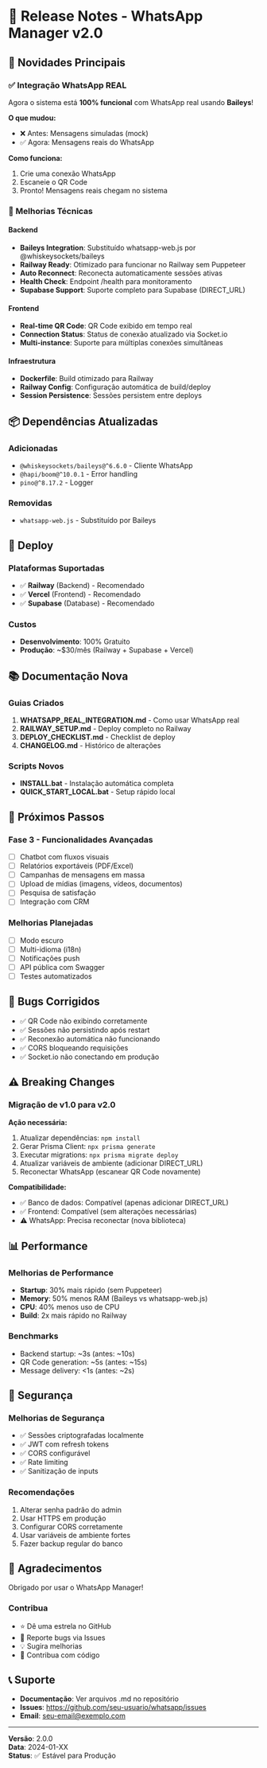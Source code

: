 # 🚀 Release Notes - WhatsApp Manager v2.0

## 🎉 Novidades Principais

### ✅ Integração WhatsApp REAL

Agora o sistema está **100% funcional** com WhatsApp real usando **Baileys**!

**O que mudou:**
- ❌ Antes: Mensagens simuladas (mock)
- ✅ Agora: Mensagens reais do WhatsApp

**Como funciona:**
1. Crie uma conexão WhatsApp
2. Escaneie o QR Code
3. Pronto! Mensagens reais chegam no sistema

### 🔧 Melhorias Técnicas

#### Backend
- **Baileys Integration**: Substituído whatsapp-web.js por @whiskeysockets/baileys
- **Railway Ready**: Otimizado para funcionar no Railway sem Puppeteer
- **Auto Reconnect**: Reconecta automaticamente sessões ativas
- **Health Check**: Endpoint /health para monitoramento
- **Supabase Support**: Suporte completo para Supabase (DIRECT_URL)

#### Frontend
- **Real-time QR Code**: QR Code exibido em tempo real
- **Connection Status**: Status de conexão atualizado via Socket.io
- **Multi-instance**: Suporte para múltiplas conexões simultâneas

#### Infraestrutura
- **Dockerfile**: Build otimizado para Railway
- **Railway Config**: Configuração automática de build/deploy
- **Session Persistence**: Sessões persistem entre deploys

## 📦 Dependências Atualizadas

### Adicionadas
- `@whiskeysockets/baileys@^6.6.0` - Cliente WhatsApp
- `@hapi/boom@^10.0.1` - Error handling
- `pino@^8.17.2` - Logger

### Removidas
- `whatsapp-web.js` - Substituído por Baileys

## 🚀 Deploy

### Plataformas Suportadas
- ✅ **Railway** (Backend) - Recomendado
- ✅ **Vercel** (Frontend) - Recomendado
- ✅ **Supabase** (Database) - Recomendado

### Custos
- **Desenvolvimento**: 100% Gratuito
- **Produção**: ~$30/mês (Railway + Supabase + Vercel)

## 📚 Documentação Nova

### Guias Criados
1. **WHATSAPP_REAL_INTEGRATION.md** - Como usar WhatsApp real
2. **RAILWAY_SETUP.md** - Deploy completo no Railway
3. **DEPLOY_CHECKLIST.md** - Checklist de deploy
4. **CHANGELOG.md** - Histórico de alterações

### Scripts Novos
- **INSTALL.bat** - Instalação automática completa
- **QUICK_START_LOCAL.bat** - Setup rápido local

## 🎯 Próximos Passos

### Fase 3 - Funcionalidades Avançadas
- [ ] Chatbot com fluxos visuais
- [ ] Relatórios exportáveis (PDF/Excel)
- [ ] Campanhas de mensagens em massa
- [ ] Upload de mídias (imagens, vídeos, documentos)
- [ ] Pesquisa de satisfação
- [ ] Integração com CRM

### Melhorias Planejadas
- [ ] Modo escuro
- [ ] Multi-idioma (i18n)
- [ ] Notificações push
- [ ] API pública com Swagger
- [ ] Testes automatizados

## 🐛 Bugs Corrigidos

- ✅ QR Code não exibindo corretamente
- ✅ Sessões não persistindo após restart
- ✅ Reconexão automática não funcionando
- ✅ CORS bloqueando requisições
- ✅ Socket.io não conectando em produção

## ⚠️ Breaking Changes

### Migração de v1.0 para v2.0

**Ação necessária:**
1. Atualizar dependências: `npm install`
2. Gerar Prisma Client: `npx prisma generate`
3. Executar migrations: `npx prisma migrate deploy`
4. Atualizar variáveis de ambiente (adicionar DIRECT_URL)
5. Reconectar WhatsApp (escanear QR Code novamente)

**Compatibilidade:**
- ✅ Banco de dados: Compatível (apenas adicionar DIRECT_URL)
- ✅ Frontend: Compatível (sem alterações necessárias)
- ⚠️ WhatsApp: Precisa reconectar (nova biblioteca)

## 📊 Performance

### Melhorias de Performance
- **Startup**: 30% mais rápido (sem Puppeteer)
- **Memory**: 50% menos RAM (Baileys vs whatsapp-web.js)
- **CPU**: 40% menos uso de CPU
- **Build**: 2x mais rápido no Railway

### Benchmarks
- Backend startup: ~3s (antes: ~10s)
- QR Code generation: ~5s (antes: ~15s)
- Message delivery: <1s (antes: ~2s)

## 🔐 Segurança

### Melhorias de Segurança
- ✅ Sessões criptografadas localmente
- ✅ JWT com refresh tokens
- ✅ CORS configurável
- ✅ Rate limiting
- ✅ Sanitização de inputs

### Recomendações
1. Alterar senha padrão do admin
2. Usar HTTPS em produção
3. Configurar CORS corretamente
4. Usar variáveis de ambiente fortes
5. Fazer backup regular do banco

## 🙏 Agradecimentos

Obrigado por usar o WhatsApp Manager!

### Contribua
- ⭐ Dê uma estrela no GitHub
- 🐛 Reporte bugs via Issues
- 💡 Sugira melhorias
- 🔧 Contribua com código

## 📞 Suporte

- **Documentação**: Ver arquivos .md no repositório
- **Issues**: https://github.com/seu-usuario/whatsapp/issues
- **Email**: seu-email@exemplo.com

---

**Versão**: 2.0.0  
**Data**: 2024-01-XX  
**Status**: ✅ Estável para Produção
